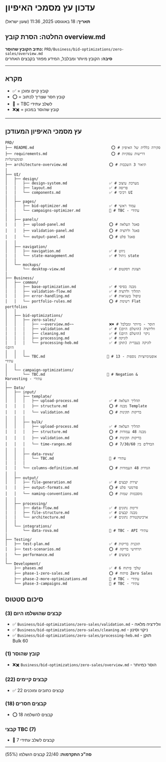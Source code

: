 # עדכון עץ מסמכי האיפיון
**תאריך:** 18 באוגוסט 2025, 11:36 (שעון ישראל)

## החלטה: הסרת קובץ overview.md
**נתיב הקובץ שהוסר:** `PRD/Business/bid-optimizations/zero-sales/overview.md`  
**סיבה:** הקובץ מיותר ומבלבל, המידע מפוזר בקבצים האחרים

---

## מקרא
- ✅ = קובץ קיים ומוכן
- ⭕ = קובץ חסר שצריך לכתוב
- 🚫 = TBC לשלב עתידי
- ❌✖️ = קובץ שהוסר במכוון

---

## עץ מסמכי האיפיון המעודכן

```
PRD/
├── README.md                                   ⭕ # סקירה כללית של האיפיון
├── requirements.md                             ⭕ # דרישות עסקיות ופונקציונליות
├── architecture-overview.md                   ⭕ # תיאור 3 השכבות
│
├── UI/                                        
│   ├── design/
│   │   ├── design-system.md                   ✅ # מערכת עיצוב
│   │   ├── layout.md                          ✅ # פריסה
│   │   └── components.md                      ✅ # רכיבי UI
│   │
│   ├── pages/
│   │   ├── bid-optimizer.md                   ✅ # עמוד ראשי
│   │   └── campaigns-optimizer.md             🚫 # TBC - עתידי
│   │
│   ├── panels/
│   │   ├── upload-panel.md                    ⭕ # פאנל העלאה
│   │   ├── validation-panel.md                ⭕ # פאנל ולידציה
│   │   └── output-panel.md                    ⭕ # פאנל פלט
│   │
│   ├── navigation/
│   │   ├── navigation.md                      ✅ # ניווט
│   │   └── state-management.md                ✅ # ניהול state
│   │
│   └── mockups/
│       └── desktop-view.md                    ✅ # תצוגת דסקטופ
│
├── Business/
│   ├── common/
│   │   ├── base-optimization.md               ✅ # מבנה בסיסי
│   │   ├── validation-flow.md                 ✅ # תהליך ולידציה
│   │   ├── error-handling.md                  ✅ # טיפול בשגיאות
│   │   └── portfolio-rules.md                 ⭕ # רשימת Flat portfolios
│   │
│   ├── bid-optimizations/
│   │   ├── zero-sales/
│   │   │   ├── ~~overview.md~~                ❌✖️ # הוסר - מיותר ומבלבל
│   │   │   ├── validation.md                  ✅ # וולידציה (הושלם היום)
│   │   │   ├── cleaning.md                    ✅ # ניקוי (הושלם היום)
│   │   │   ├── processing.md                  ✅ # לוגיקה
│   │   │   └── processing-heb.md              ✅ # לוגיקה בעברית (תוקן היום)
│   │   │
│   │   └── TBC.md                            🚫 # 13 אופטימיזציות נוספות - עתידי
│   │
│   └── campaign-optimizations/
│       └── TBC.md                            🚫 # Negation & Harvesting - עתידי
│
├── Data/
│   ├── input/
│   │   ├── template/
│   │   │   ├── upload-process.md              ✅ # תהליך העלאה
│   │   │   ├── structure.md                   ⭕ # מבנה Template
│   │   │   └── validation.md                  ⭕ # בדיקות תקינות
│   │   │
│   │   ├── bulk/
│   │   │   ├── upload-process.md              ✅ # תהליך העלאה
│   │   │   ├── structure.md                   ⭕ # מבנה 48 עמודות
│   │   │   ├── validation.md                  ⭕ # בדיקות תקינות
│   │   │   └── time-ranges.md                 ⭕ # הבדלים בין 7/30/60
│   │   │
│   │   ├── data-rova/
│   │   │   └── TBC.md                         🚫 # עתידי
│   │   │
│   │   └── columns-definition.md              ⭕ # הגדרת 48 העמודות
│   │
│   ├── output/
│   │   ├── file-generation.md                 ✅ # יצירת קבצים
│   │   ├── output-formats.md                  ⭕ # פורמטי פלט
│   │   └── naming-conventions.md              ⭕ # מוסכמות שמות
│   │
│   ├── processing/
│   │   ├── data-flow.md                       ✅ # זרימת נתונים
│   │   ├── file-structure.md                  ✅ # מבנה קבצים
│   │   └── architecture.md                    ✅ # ארכיטקטורת נתונים
│   │
│   └── integrations/
│       └── data-rova.md                       🚫 # TBC - API עתידי
│
├── Testing/
│   ├── test-plan.md                           ✅ # תוכנית בדיקות
│   ├── test-scenarios.md                      ⭕ # תרחישי בדיקה
│   └── performance.md                         ✅ # ביצועים
│
└── Development/
    ├── phases.md                              ✅ # 6 שלבי פיתוח
    ├── phase-1-zero-sales.md                  ⭕ # פיתוח Zero Sales
    ├── phase-2-more-optimizations.md          🚫 # TBC - עתידי
    └── phase-3-campaigns.md                   🚫 # TBC - עתידי
```

## סיכום סטטוס

### קבצים שהושלמו היום (3)
- ✅ `Business/bid-optimizations/zero-sales/validation.md` - וולידציה מלאה
- ✅ `Business/bid-optimizations/zero-sales/cleaning.md` - ניקוי וסינון
- ✅ `Business/bid-optimizations/zero-sales/processing-heb.md` - תוקן Bulk 60

### קובץ שהוסר (1)
- ❌✖️ `Business/bid-optimizations/zero-sales/overview.md` - הוסר כמיותר

### קבצים קיימים (22)
- ✅ 22 קבצים כתובים ומוכנים

### קבצים חסרים (18)
- ⭕ 18 קבצים להשלמה

### קבצי TBC (7)
- 🚫 7 קבצים לשלב עתידי

---

**סה"כ התקדמות:** 22/40 קבצים הושלמו (55%)